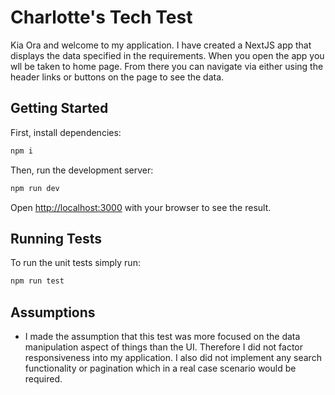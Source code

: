 # Charlotte's Tech Test

Kia Ora and welcome to my application. I have created a NextJS app that displays the data specified in the requirements. When you open the app you wll be taken to home page. From there you can navigate via either using the header links or buttons on the page to see the data.

## Getting Started

First, install dependencies:

```bash
npm i
```

Then, run the development server:

```bash
npm run dev
```

Open [http://localhost:3000](http://localhost:3000) with your browser to see the result.

## Running Tests

To run the unit tests simply run:

```bash
npm run test
```

## Assumptions

- I made the assumption that this test was more focused on the data manipulation aspect of things than the UI. Therefore I did not factor responsiveness into my application. I also did not implement any search functionality or pagination which in a real case scenario would be required.
